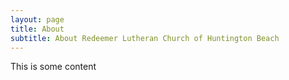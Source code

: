 ```yaml
---
layout: page
title: About
subtitle: About Redeemer Lutheran Church of Huntington Beach
---
```


This is some content